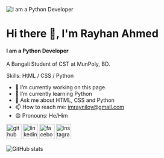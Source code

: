 ![I am a Python Developer](https://learn.temporal.io/assets/images/banner_python-0d345d125b6892840c54f7e1460c8a5a.png)

# Hi there 👋, I'm Rayhan Ahmed
#### I am a Python Developer
A Bangali
Student of CST at MunPoly, BD.

Skills: HtML / CSS / Python 

- 🔭 I’m currently working on this page. 
- 🌱 I’m currently learning Python 
- 💬 Ask me about HTML, CSS and Python 
- 📫 How to reach me: imrayniloy@gmail.com 
- 😄 Pronouns: He/Him 


[<img src='https://cdn.jsdelivr.net/npm/simple-icons@3.0.1/icons/github.svg' alt='github' height='40'>](https://github.com/ahmedrayhan09)  [<img src='https://cdn.jsdelivr.net/npm/simple-icons@3.0.1/icons/linkedin.svg' alt='linkedin' height='40'>](https://www.linkedin.com/in/rayhan09niloy/)  [<img src='https://cdn.jsdelivr.net/npm/simple-icons@3.0.1/icons/facebook.svg' alt='facebook' height='40'>](https://www.facebook.com/rayhan09niloy)  [<img src='https://cdn.jsdelivr.net/npm/simple-icons@3.0.1/icons/instagram.svg' alt='instagram' height='40'>](https://www.instagram.com/rayhan09niloy/)  

![GitHub stats](https://github-readme-stats.vercel.app/api?username=ahmedrayhan09&show_icons=true)  

 
